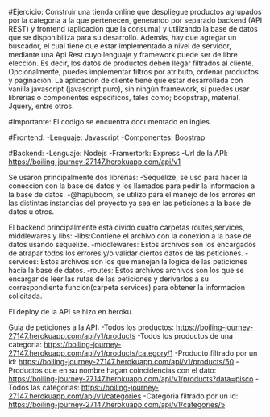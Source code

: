 #Ejercicio:
Construir una tienda online que despliegue productos agrupados por la categoría a
la que pertenecen, generando por separado backend (API REST) y frontend
(aplicación que la consuma) y utilizando la base de datos que se disponibiliza para
su desarrollo.
Además, hay que agregar un buscador, el cual tiene que estar implementado a nivel
de servidor, mediante una Api Rest cuyo lenguaje y framework puede ser de libre
elección. Es decir, los datos de productos deben llegar filtrados al cliente.
Opcionalmente, puedes implementar filtros por atributo, ordenar productos y
paginación.
La aplicación de cliente tiene que estar desarrollada con vanilla javascript
(javascript puro), sin ningún framework, si puedes usar librerías o componentes
específicos, tales como; boopstrap, material, Jquery, entre otros.

#Importante:
El codigo se encuentra documentado en ingles.

#Frontend:
-Lenguaje: Javascript
-Componentes: Boostrap

#Backend:
-Lenguaje: Nodejs
-Framertork: Express
-Url de la API: https://boiling-journey-27147.herokuapp.com/api/v1

Se usaron principalmente dos librerias:
-Sequelize, se uso para hacer la coneccion con la base de datos y los llamados para pedir la informacion a la base de datos.
-@hapi/boom, se utilizo para el manejo de los errores en las distintas instancias del proyecto ya sea en las peticiones a la base de datos u otros.

El backend principalmente esta divido cuatro carpetas routes,services, middlewares y libs:
-libs:Contiene el archivo con la conexion a la base de datos usando sequelize.
-middlewares: Estos archivos son los encargados de atrapar todos los errores y/o validar ciertos datos de las peticiones.
-services: Estos archivos son los que manejan la logica de las peticiones hacia la base de datos.
-routes: Estos archivos archivos son los que se encargar de leer las rutas de las peticiones y derivarlos a su correspondiente funcion(carpeta services) para obtener la informacion solicitada.

El deploy de la API se hizo en heroku.

Guia de peticiones a la API:
-Todos los productos: https://boiling-journey-27147.herokuapp.com/api/v1/products
-Todos los productos de una categoria: https://boiling-journey-27147.herokuapp.com/api/v1/products/category/1
-Producto filtrado por un id: https://boiling-journey-27147.herokuapp.com/api/v1/products/50
-Productos que en su nombre hagan coincidencias con el dato: https://boiling-journey-27147.herokuapp.com/api/v1/products?data=pisco
-Todos las categorias: https://boiling-journey-27147.herokuapp.com/api/v1/categories
-Categoria filtrado por un id: https://boiling-journey-27147.herokuapp.com/api/v1/categories/5
